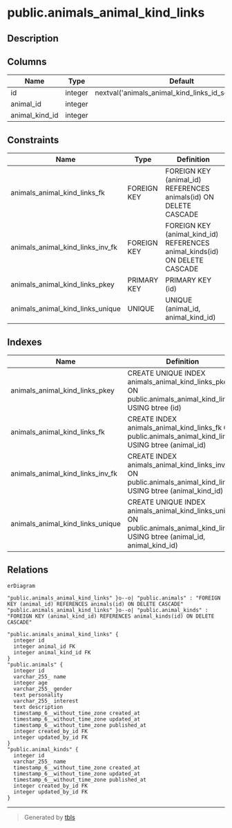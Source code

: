 # public.animals_animal_kind_links

## Description

## Columns

| Name           | Type    | Default                                               | Nullable | Children | Parents                                       | Comment |
| -------------- | ------- | ----------------------------------------------------- | -------- | -------- | --------------------------------------------- | ------- |
| id             | integer | nextval('animals_animal_kind_links_id_seq'::regclass) | false    |          |                                               |         |
| animal_id      | integer |                                                       | true     |          | [public.animals](public.animals.md)           |         |
| animal_kind_id | integer |                                                       | true     |          | [public.animal_kinds](public.animal_kinds.md) |         |

## Constraints

| Name                             | Type        | Definition                                                                 |
| -------------------------------- | ----------- | -------------------------------------------------------------------------- |
| animals_animal_kind_links_fk     | FOREIGN KEY | FOREIGN KEY (animal_id) REFERENCES animals(id) ON DELETE CASCADE           |
| animals_animal_kind_links_inv_fk | FOREIGN KEY | FOREIGN KEY (animal_kind_id) REFERENCES animal_kinds(id) ON DELETE CASCADE |
| animals_animal_kind_links_pkey   | PRIMARY KEY | PRIMARY KEY (id)                                                           |
| animals_animal_kind_links_unique | UNIQUE      | UNIQUE (animal_id, animal_kind_id)                                         |

## Indexes

| Name                             | Definition                                                                                                                       |
| -------------------------------- | -------------------------------------------------------------------------------------------------------------------------------- |
| animals_animal_kind_links_pkey   | CREATE UNIQUE INDEX animals_animal_kind_links_pkey ON public.animals_animal_kind_links USING btree (id)                          |
| animals_animal_kind_links_fk     | CREATE INDEX animals_animal_kind_links_fk ON public.animals_animal_kind_links USING btree (animal_id)                            |
| animals_animal_kind_links_inv_fk | CREATE INDEX animals_animal_kind_links_inv_fk ON public.animals_animal_kind_links USING btree (animal_kind_id)                   |
| animals_animal_kind_links_unique | CREATE UNIQUE INDEX animals_animal_kind_links_unique ON public.animals_animal_kind_links USING btree (animal_id, animal_kind_id) |

## Relations

```mermaid
erDiagram

"public.animals_animal_kind_links" }o--o| "public.animals" : "FOREIGN KEY (animal_id) REFERENCES animals(id) ON DELETE CASCADE"
"public.animals_animal_kind_links" }o--o| "public.animal_kinds" : "FOREIGN KEY (animal_kind_id) REFERENCES animal_kinds(id) ON DELETE CASCADE"

"public.animals_animal_kind_links" {
  integer id
  integer animal_id FK
  integer animal_kind_id FK
}
"public.animals" {
  integer id
  varchar_255_ name
  integer age
  varchar_255_ gender
  text personality
  varchar_255_ interest
  text description
  timestamp_6__without_time_zone created_at
  timestamp_6__without_time_zone updated_at
  timestamp_6__without_time_zone published_at
  integer created_by_id FK
  integer updated_by_id FK
}
"public.animal_kinds" {
  integer id
  varchar_255_ name
  timestamp_6__without_time_zone created_at
  timestamp_6__without_time_zone updated_at
  timestamp_6__without_time_zone published_at
  integer created_by_id FK
  integer updated_by_id FK
}
```

---

> Generated by [tbls](https://github.com/k1LoW/tbls)
